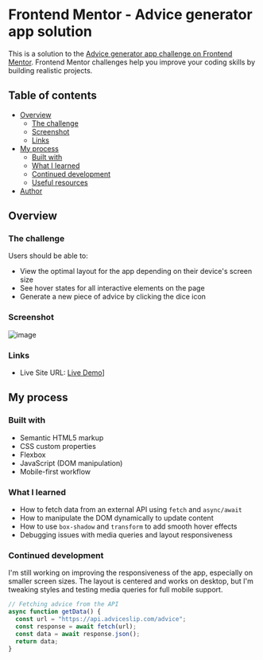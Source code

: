 # Frontend Mentor - Advice generator app solution

This is a solution to the [Advice generator app challenge on Frontend Mentor](https://www.frontendmentor.io/challenges/advice-generator-app-QdUG-13db). Frontend Mentor challenges help you improve your coding skills by building realistic projects.

## Table of contents

- [Overview](#overview)
  - [The challenge](#the-challenge)
  - [Screenshot](#screenshot)
  - [Links](#links)
- [My process](#my-process)
  - [Built with](#built-with)
  - [What I learned](#what-i-learned)
  - [Continued development](#continued-development)
  - [Useful resources](#useful-resources)
- [Author](#author)

## Overview

### The challenge

Users should be able to:

- View the optimal layout for the app depending on their device's screen size
- See hover states for all interactive elements on the page
- Generate a new piece of advice by clicking the dice icon

### Screenshot

![image](https://github.com/user-attachments/assets/5145069a-4673-4288-ba4d-b3c8cca1c84c)


### Links

<!-- - Solution URL: [Frontend Mentor Solution Page](https://www.frontendmentor.io/solutions/advice-generator-app-using-js-and-css-flexbox-grid-ABC123) Replace with your actual solution URL -->
- Live Site URL: [Live Demo](https://farzanehahmadi.github.io/Advice-Generator-App/)]

## My process

### Built with

- Semantic HTML5 markup
- CSS custom properties
- Flexbox
- JavaScript (DOM manipulation)
- Mobile-first workflow

### What I learned

- How to fetch data from an external API using `fetch` and `async/await`
- How to manipulate the DOM dynamically to update content
- How to use `box-shadow` and `transform` to add smooth hover effects
- Debugging issues with media queries and layout responsiveness

### Continued development
I'm still working on improving the responsiveness of the app, especially on smaller screen sizes. The layout is centered and works on desktop, but I'm tweaking styles and testing media queries for full mobile support.

```js
// Fetching advice from the API
async function getData() {
  const url = "https://api.adviceslip.com/advice";
  const response = await fetch(url);
  const data = await response.json();
  return data;
}
